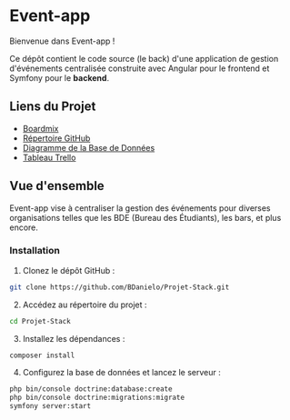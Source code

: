 # Event-app

Bienvenue dans Event-app !

Ce dépôt contient le code source (le back) d'une application de gestion d'événements centralisée construite avec Angular pour le frontend et Symfony pour le **backend**.

## Liens du Projet

- [Boardmix](https://boardmix.com/app/share/CAE.CLybCyABKhB4g7FPdNX3JAjTg5DubiooMAVAAQ/1XLLjX)
- [Répertoire GitHub](https://github.com/BDanielo/Projet-Stack)
- [Diagramme de la Base de Données](https://dbdiagram.io/d/Diagramme-bd-challenge-stack-65689c263be14957870faed9)
- [Tableau Trello](https://trello.com/invite/b/nbRqCxvU/ATTI9528480c65341b056eb02d1b143cffe672F80830/challenge-slack)

## Vue d'ensemble

Event-app vise à centraliser la gestion des événements pour diverses organisations telles que les BDE (Bureau des Étudiants), les bars, et plus encore.

### Installation

1. Clonez le dépôt GitHub :

```bash
git clone https://github.com/BDanielo/Projet-Stack.git
```

2. Accédez au répertoire du projet :

```bash
cd Projet-Stack
```

3. Installez les dépendances :

```bash
composer install
```

4. Configurez la base de données et lancez le serveur :

```bash
php bin/console doctrine:database:create
php bin/console doctrine:migrations:migrate
symfony server:start
```

   
